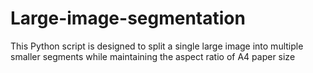 # Large-image-segmentation
This Python script is designed to split a single large image into multiple smaller segments while maintaining the aspect ratio of A4 paper size
